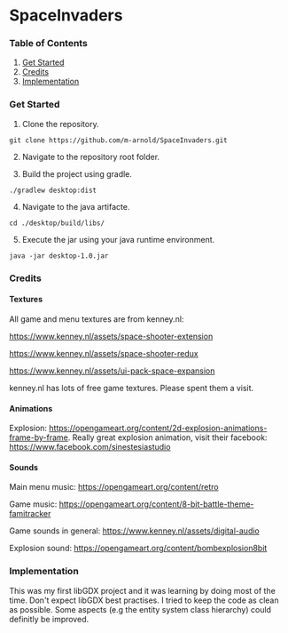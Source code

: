 # SpaceInvaders


### Table of Contents
1. [Get Started](#get-started)
2. [Credits](#credits)
3. [Implementation](#implementation)

### Get Started

1. Clone the repository.
```
git clone https://github.com/m-arnold/SpaceInvaders.git
```

2. Navigate to the repository root folder.

3. Build the project using gradle.
```
./gradlew desktop:dist
```

4. Navigate to the java artifacte.
```
cd ./desktop/build/libs/
```

5. Execute the jar using your java runtime environment.
```
java -jar desktop-1.0.jar 
```

### Credits

#### Textures
All game and menu textures are from kenney.nl:

https://www.kenney.nl/assets/space-shooter-extension

https://www.kenney.nl/assets/space-shooter-redux

https://www.kenney.nl/assets/ui-pack-space-expansion

kenney.nl has lots of free game textures. Please spent them a visit.


#### Animations
Explosion: https://opengameart.org/content/2d-explosion-animations-frame-by-frame. Really great explosion animation, visit their facebook: https://www.facebook.com/sinestesiastudio

#### Sounds
Main menu music: https://opengameart.org/content/retro

Game music: https://opengameart.org/content/8-bit-battle-theme-famitracker

Game sounds in general: https://www.kenney.nl/assets/digital-audio 

Explosion sound: https://opengameart.org/content/bombexplosion8bit

### Implementation

This was my first libGDX project and it was learning by doing most of the time. Don't expect libGDX best practises. I tried to keep the code as clean as possible. Some aspects (e.g the entity system class hierarchy) could definitly be improved.
